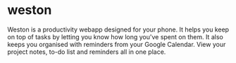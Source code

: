 # weston
Weston is a productivity webapp designed for your phone. It helps you keep on top of tasks by letting you know how long you've spent on them. It also keeps you organised with reminders from your Google Calendar. View your project notes, to-do list and reminders all in one place.
